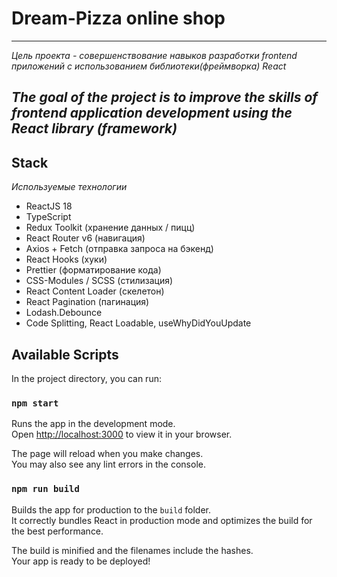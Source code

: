 # Dream-Pizza online shop
---
*Цель проекта - совершенствование навыков разработки frontend приложений с использованием библиотеки(фреймворка) React*

*The goal of the project is to improve the skills of frontend application development using the React library (framework)*
---
## Stack

*Используемые технологии*

- ReactJS 18
- TypeScript
- Redux Toolkit (хранение данных / пицц)
- React Router v6 (навигация)
- Axios + Fetch (отправка запроса на бэкенд)
- React Hooks (хуки)
- Prettier (форматирование кода)
- CSS-Modules / SCSS (стилизация)
- React Content Loader (скелетон)
- React Pagination (пагинация)
- Lodash.Debounce
- Code Splitting, React Loadable, useWhyDidYouUpdate

## Available Scripts

In the project directory, you can run:

### `npm start`

Runs the app in the development mode.\
Open [http://localhost:3000](http://localhost:3000) to view it in your browser.

The page will reload when you make changes.\
You may also see any lint errors in the console.

### `npm run build`

Builds the app for production to the `build` folder.\
It correctly bundles React in production mode and optimizes the build for the best performance.

The build is minified and the filenames include the hashes.\
Your app is ready to be deployed!


